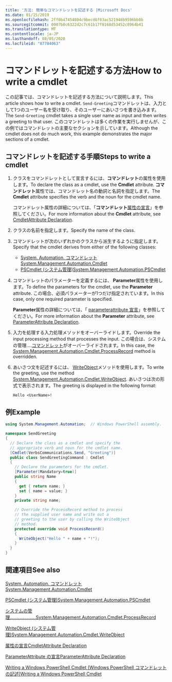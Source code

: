 ```yaml
---
title: '方法: 簡単なコマンドレットを記述する |Microsoft Docs'
ms.date: 01/15/2019
ms.openlocfilehash: 2ff0b47454804c9becd6f03ac521946b9596bb8b
ms.sourcegitcommit: 0907b8c6322d2c7c61b17f8168d53452c8964b41
ms.translationtype: MT
ms.contentlocale: ja-JP
ms.lasthandoff: 08/05/2020
ms.locfileid: "87784063"
---
```

# <a name="how-to-write-a-cmdlet"></a><span data-ttu-id="d11e5-102">コマンドレットを記述する方法</span><span class="sxs-lookup"><span data-stu-id="d11e5-102">How to write a cmdlet</span></span>

<span data-ttu-id="d11e5-103">この記事では、コマンドレットを記述する方法について説明します。</span><span class="sxs-lookup"><span data-stu-id="d11e5-103">This article shows how to write a cmdlet.</span></span> <span data-ttu-id="d11e5-104">`Send-Greeting`コマンドレットは、入力として1つのユーザー名を受け取り、そのユーザーにあいさつを書き込みます。</span><span class="sxs-lookup"><span data-stu-id="d11e5-104">The `Send-Greeting` cmdlet takes a single user name as input and then writes a greeting to that user.</span></span> <span data-ttu-id="d11e5-105">このコマンドレットは多くの作業を実行しませんが、この例ではコマンドレットの主要なセクションを示しています。</span><span class="sxs-lookup"><span data-stu-id="d11e5-105">Although the cmdlet does not do much work, this example demonstrates the major sections of a cmdlet.</span></span>

## <a name="steps-to-write-a-cmdlet"></a><span data-ttu-id="d11e5-106">コマンドレットを記述する手順</span><span class="sxs-lookup"><span data-stu-id="d11e5-106">Steps to write a cmdlet</span></span>

1. <span data-ttu-id="d11e5-107">クラスをコマンドレットとして宣言するには、**コマンドレット**の属性を使用します。</span><span class="sxs-lookup"><span data-stu-id="d11e5-107">To declare the class as a cmdlet, use the **Cmdlet** attribute.</span></span> <span data-ttu-id="d11e5-108">**コマンドレット**属性では、コマンドレット名の動詞と名詞を指定します。</span><span class="sxs-lookup"><span data-stu-id="d11e5-108">The **Cmdlet** attribute specifies the verb and the noun for the cmdlet name.</span></span>

   <span data-ttu-id="d11e5-109">コマンドレット属性の詳細については、「**コマンドレット**[属性の宣言](cmdlet-attribute-declaration.md)」を参照してください。</span><span class="sxs-lookup"><span data-stu-id="d11e5-109">For more information about the **Cmdlet** attribute, see [CmdletAttribute Declaration](cmdlet-attribute-declaration.md).</span></span>

2. <span data-ttu-id="d11e5-110">クラスの名前を指定します。</span><span class="sxs-lookup"><span data-stu-id="d11e5-110">Specify the name of the class.</span></span>

3. <span data-ttu-id="d11e5-111">コマンドレットが次のいずれかのクラスから派生するように指定します。</span><span class="sxs-lookup"><span data-stu-id="d11e5-111">Specify that the cmdlet derives from either of the following classes:</span></span>

   * [<span data-ttu-id="d11e5-112">System. Automation. コマンドレット</span><span class="sxs-lookup"><span data-stu-id="d11e5-112">System.Management.Automation.Cmdlet</span></span>](/dotnet/api/System.Management.Automation.Cmdlet)
   * [<span data-ttu-id="d11e5-113">PSCmdlet (システム管理)</span><span class="sxs-lookup"><span data-stu-id="d11e5-113">System.Management.Automation.PSCmdlet</span></span>](/dotnet/api/System.Management.Automation.PSCmdlet)

4. <span data-ttu-id="d11e5-114">コマンドレットのパラメーターを定義するには、 **Parameter**属性を使用します。</span><span class="sxs-lookup"><span data-stu-id="d11e5-114">To define the parameters for the cmdlet, use the **Parameter** attribute.</span></span> <span data-ttu-id="d11e5-115">この場合、必須パラメーターが1つだけ指定されています。</span><span class="sxs-lookup"><span data-stu-id="d11e5-115">In this case, only one required parameter is specified.</span></span>

   <span data-ttu-id="d11e5-116">**Parameter**属性の詳細については、「 [parameterattribute 宣言](parameter-attribute-declaration.md)」を参照してください。</span><span class="sxs-lookup"><span data-stu-id="d11e5-116">For more information about the **Parameter** attribute, see [ParameterAttribute Declaration](parameter-attribute-declaration.md).</span></span>

5. <span data-ttu-id="d11e5-117">入力を処理する入力処理メソッドをオーバーライドします。</span><span class="sxs-lookup"><span data-stu-id="d11e5-117">Override the input processing method that processes the input.</span></span> <span data-ttu-id="d11e5-118">この場合は、システムの管理....[コマンドレット](/dotnet/api/System.Management.Automation.Cmdlet.ProcessRecord)がオーバーライドされます。</span><span class="sxs-lookup"><span data-stu-id="d11e5-118">In this case, the [System.Management.Automation.Cmdlet.ProcessRecord](/dotnet/api/System.Management.Automation.Cmdlet.ProcessRecord) method is overridden.</span></span>

6. <span data-ttu-id="d11e5-119">あいさつ文を記述するには、 [WriteObject](/dotnet/api/System.Management.Automation.Cmdlet.WriteObject)メソッドを使用します。</span><span class="sxs-lookup"><span data-stu-id="d11e5-119">To write the greeting, use the method [System.Management.Automation.Cmdlet.WriteObject](/dotnet/api/System.Management.Automation.Cmdlet.WriteObject).</span></span>
   <span data-ttu-id="d11e5-120">あいさつは次の形式で表示されます。</span><span class="sxs-lookup"><span data-stu-id="d11e5-120">The greeting is displayed in the following format:</span></span>

   ```Output
   Hello <UserName>!
   ```

## <a name="example"></a><span data-ttu-id="d11e5-121">例</span><span class="sxs-lookup"><span data-stu-id="d11e5-121">Example</span></span>

```csharp
using System.Management.Automation;  // Windows PowerShell assembly.

namespace SendGreeting
{
  // Declare the class as a cmdlet and specify the
  // appropriate verb and noun for the cmdlet name.
  [Cmdlet(VerbsCommunications.Send, "Greeting")]
  public class SendGreetingCommand : Cmdlet
  {
    // Declare the parameters for the cmdlet.
    [Parameter(Mandatory=true)]
    public string Name
    {
      get { return name; }
      set { name = value; }
    }
    private string name;

    // Override the ProcessRecord method to process
    // the supplied user name and write out a
    // greeting to the user by calling the WriteObject
    // method.
    protected override void ProcessRecord()
    {
      WriteObject("Hello " + name + "!");
    }
  }
}
```

## <a name="see-also"></a><span data-ttu-id="d11e5-122">関連項目</span><span class="sxs-lookup"><span data-stu-id="d11e5-122">See also</span></span>

[<span data-ttu-id="d11e5-123">System. Automation. コマンドレット</span><span class="sxs-lookup"><span data-stu-id="d11e5-123">System.Management.Automation.Cmdlet</span></span>](/dotnet/api/System.Management.Automation.Cmdlet)

[<span data-ttu-id="d11e5-124">PSCmdlet (システム管理)</span><span class="sxs-lookup"><span data-stu-id="d11e5-124">System.Management.Automation.PSCmdlet</span></span>](/dotnet/api/System.Management.Automation.PSCmdlet)

[<span data-ttu-id="d11e5-125">システムの管理....................</span><span class="sxs-lookup"><span data-stu-id="d11e5-125">System.Management.Automation.Cmdlet.ProcessRecord</span></span>](/dotnet/api/System.Management.Automation.Cmdlet.ProcessRecord)

[<span data-ttu-id="d11e5-126">WriteObject (システム管理)</span><span class="sxs-lookup"><span data-stu-id="d11e5-126">System.Management.Automation.Cmdlet.WriteObject</span></span>](/dotnet/api/System.Management.Automation.Cmdlet.WriteObject)

[<span data-ttu-id="d11e5-127">属性の宣言</span><span class="sxs-lookup"><span data-stu-id="d11e5-127">CmdletAttribute Declaration</span></span>](cmdlet-attribute-declaration.md)

[<span data-ttu-id="d11e5-128">ParameterAttribute の宣言</span><span class="sxs-lookup"><span data-stu-id="d11e5-128">ParameterAttribute Declaration</span></span>](parameter-attribute-declaration.md)

[<span data-ttu-id="d11e5-129">Writing a Windows PowerShell Cmdlet (Windows PowerShell コマンドレットの記述)</span><span class="sxs-lookup"><span data-stu-id="d11e5-129">Writing a Windows PowerShell Cmdlet</span></span>](writing-a-windows-powershell-cmdlet.md)
